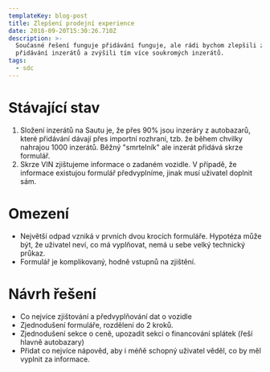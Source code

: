 ```yaml
---
templateKey: blog-post
title: Zlepšení prodejní experience
date: 2018-09-20T15:30:26.710Z
description: >-
  Současné řešení funguje přidávání funguje, ale rádi bychom zlepšili zážitek
  přidávání inzerátů a zvýšili tím více soukromých inzerátů. 
tags:
  - sdc
---
```



# Stávající stav

1. Složení inzerátů na Sautu je, že přes 90% jsou inzeráry z autobazarů, které přidávání dávají přes importní rozhraní, tzb. že během chvilky nahrajou 1000 inzerátů. Běžný "smrtelník" ale inzerát přidává skrze formulář.
2. Skrze VIN zjištujeme informace o zadaném vozidle. V případě, že informace existujou formulář předvyplníme, jinak musí uživatel doplnit sám.

# Omezení

* Největší odpad vzniká v prvních dvou krocích formuláře. Hypotéza může být, že uživatel neví, co má vyplňovat, nemá u sebe velký technický průkaz. 
* Formulář je komplikovaný, hodně vstupnů na zjištění. 

# Návrh řešení

* Co nejvíce zjištování a předvyplňování dat o vozidle
* Zjednodušení formuláře, rozdělení do 2 kroků. 
* Zjednodušení sekce o ceně, upozadit sekci o financování splátek (řeší hlavně autobazary)
* Přidat co nejvíce nápověd, aby i méňě schopný uživatel věděl, co by měl vyplnit za informace.
